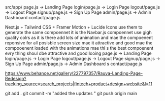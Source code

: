 src/app/
  page.js         → Landing Page
  login/page.js   → Login Page
  logout/page.js  → Logout Page
  signup/page.js  → Sign Up Page
  admin/page.js   → Admin Dashboard   contact/page.js



  Next.js + Tailwind CSS + Framer Motion + Lucide Icons use them to generate the same compoennet it is the Navbar.js compoennet use gigh quality colrs as it is there add lots of animation and mae the compoenent reponsive for all posisble screen size mae it attractive and good mae the compooenent loaded with the animations mae thi s the best compoenent evry thing shoul dbe attractive and good looing  page.js         → Landing Page
  login/page.js   → Login Page
  logout/page.js  → Logout Page
  signup/page.js  → Sign Up Page
  admin/page.js   → Admin Dashboard s  contact/page.js


  https://www.behance.net/gallery/227797357/Rauva-Landing-Page-Redesign?tracking_source=search_projects|fintech+product+design+website&l=11

  git add . 
  git commit -m "added the updates "
  git push origin main 